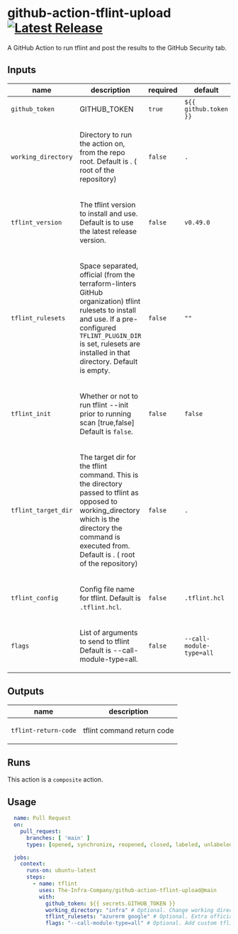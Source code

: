 # github-action-tflint-upload [![Latest Release](https://img.shields.io/github/release/cloudposse/github-action-tflint-upload.svg)](https://github.com/cloudposse/github-action-tflint-upload/releases/latest)

A GitHub Action to run tflint and post the results to the GitHub Security tab.

<!-- action-docs-inputs source="action.yml" -->
## Inputs

| name | description | required | default |
| --- | --- | --- | --- |
| `github_token` | <p>GITHUB_TOKEN</p> | `true` | `${{ github.token }}` |
| `working_directory` | <p>Directory to run the action on, from the repo root. Default is . ( root of the repository)</p> | `false` | `.` |
| `tflint_version` | <p>The tflint version to install and use. Default is to use the latest release version.</p> | `false` | `v0.49.0` |
| `tflint_rulesets` | <p>Space separated, official (from the terraform-linters GitHub organization) tflint rulesets to install and use. If a pre-configured <code>TFLINT_PLUGIN_DIR</code> is set, rulesets are installed in that directory. Default is empty.</p> | `false` | `""` |
| `tflint_init` | <p>Whether or not to run tflint --init prior to running scan [true,false] Default is <code>false</code>.</p> | `false` | `false` |
| `tflint_target_dir` | <p>The target dir for the tflint command. This is the directory passed to tflint as opposed to working_directory which is the directory the command is executed from. Default is . ( root of the repository)</p> | `false` | `.` |
| `tflint_config` | <p>Config file name for tflint. Default is <code>.tflint.hcl</code>.</p> | `false` | `.tflint.hcl` |
| `flags` | <p>List of arguments to send to tflint Default is --call-module-type=all.</p> | `false` | `--call-module-type=all` |
<!-- action-docs-inputs source="action.yml" -->

<!-- action-docs-outputs source="action.yml" -->
## Outputs

| name | description |
| --- | --- |
| `tflint-return-code` | <p>tflint command return code</p> |
<!-- action-docs-outputs source="action.yml" -->

<!-- action-docs-runs action="action.yml" -->
## Runs

This action is a `composite` action.
<!-- action-docs-runs action="action.yml" -->

## Usage

```yaml
  name: Pull Request
  on:
    pull_request:
      branches: [ 'main' ]
      types: [opened, synchronize, reopened, closed, labeled, unlabeled]

  jobs:
    context:
      runs-on: ubuntu-latest
      steps:
        - name: tflint
          uses: The-Infra-Company/github-action-tflint-upload@main
          with:
            github_token: ${{ secrets.GITHUB_TOKEN }}
            working_directory: "infra" # Optional. Change working directory
            tflint_rulesets: "azurerm google" # Optional. Extra official rulesets to install
            flags: "--call-module-type=all" # Optional. Add custom tflint flags
```

